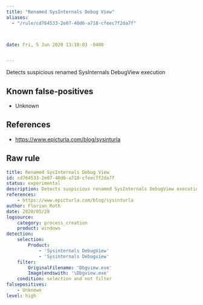 ```yaml
---
title: "Renamed SysInternals Debug View"
aliases:
  - "/rule/cd764533-2e07-40d6-a718-cfeec7f2da7f"



date: Fri, 5 Jun 2020 13:18:03 -0400


---
```


Detects suspicious renamed SysInternals DebugView execution

<!--more-->


## Known false-positives

* Unknown



## References

* https://www.epicturla.com/blog/sysinturla


## Raw rule
```yaml
title: Renamed SysInternals Debug View
id: cd764533-2e07-40d6-a718-cfeec7f2da7f
status: experimental
description: Detects suspicious renamed SysInternals DebugView execution
references:
    - https://www.epicturla.com/blog/sysinturla
author: Florian Roth
date: 2020/05/28
logsource:
    category: process_creation
    product: windows
detection:
    selection:
        Product: 
            - 'Sysinternals DebugView'
            - 'Sysinternals Debugview'
    filter:
        OriginalFilename: 'Dbgview.exe'
        Image|endswith: '\Dbgview.exe'
    condition: selection and not filter
falsepositives:
    - Unknown
level: high

```
